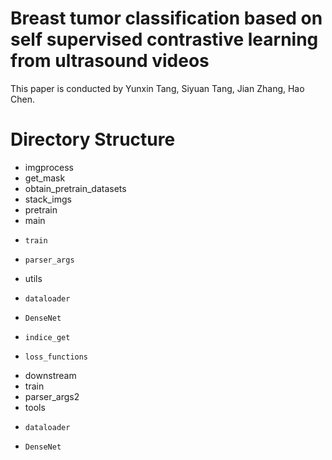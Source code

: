 # Breast tumor classification based on self supervised contrastive learning from ultrasound videos

This paper is conducted by Yunxin Tang, Siyuan Tang, Jian Zhang, Hao Chen.<br>

# Directory Structure
* imgprocess
*   get_mask
*   obtain_pretrain_datasets
*   stack_imgs
* pretrain
*   main
*     train
*     parser_args
*   utils
*     dataloader
*     DenseNet
*     indice_get
*     loss_functions
* downstream
*   train
*   parser_args2
*   tools
*     dataloader
*     DenseNet
 


